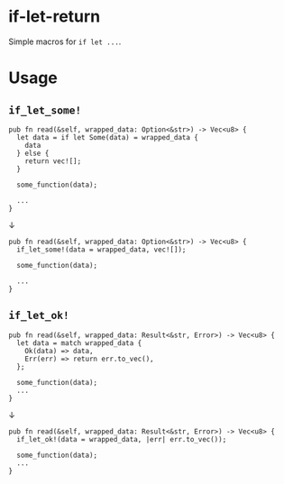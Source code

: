 # if-let-return

Simple macros for `if let ...`.


# Usage

## `if_let_some!`

```
pub fn read(&self, wrapped_data: Option<&str>) -> Vec<u8> {
  let data = if let Some(data) = wrapped_data {
    data
  } else {
    return vec![];
  }

  some_function(data);

  ...
}
```

↓

```
pub fn read(&self, wrapped_data: Option<&str>) -> Vec<u8> {
  if_let_some!(data = wrapped_data, vec![]);

  some_function(data);

  ...
}
```

## `if_let_ok!`

```
pub fn read(&self, wrapped_data: Result<&str, Error>) -> Vec<u8> {
  let data = match wrapped_data {
    Ok(data) => data,
    Err(err) => return err.to_vec(),
  };

  some_function(data);
  ...
}
```

↓

```
pub fn read(&self, wrapped_data: Result<&str, Error>) -> Vec<u8> {
  if_let_ok!(data = wrapped_data, |err| err.to_vec());

  some_function(data);
  ...
}
```
